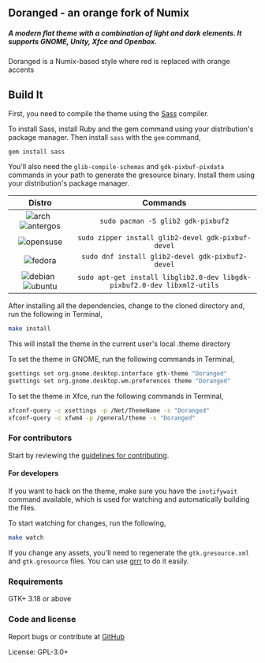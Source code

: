 ## Doranged - an orange fork of Numix
##### A modern flat theme with a combination of light and dark elements. It supports GNOME, Unity, Xfce and Openbox.

Doranged is a Numix-based style where red is replaced with orange accents

## Build It

First, you need to compile the theme using the [Sass](http://sass-lang.com/) compiler.

To install Sass, install Ruby and the gem command using your distribution's package manager. Then install `sass` with the `gem` command,

`gem install sass`

You'll also need the ```glib-compile-schemas``` and  ```gdk-pixbuf-pixdata``` commands in your path to generate the gresource binary. Install them using your distribution's package manager.

|Distro|Commands|
|:----:|:----:|
|![arch][arch] &nbsp;![antergos][antergos]|`sudo pacman -S glib2 gdk-pixbuf2`|
|![opensuse][opensuse]|`sudo zipper install glib2-devel gdk-pixbuf-devel`|
|![fedora][fedora]|`sudo dnf install glib2-devel gdk-pixbuf2-devel`|
|![debian][debian] &nbsp;![ubuntu][ubuntu]|`sudo apt-get install libglib2.0-dev libgdk-pixbuf2.0-dev libxml2-utils`|

After installing all the dependencies, change to the cloned directory and, run the following in Terminal,

```sh
make install
```

This will install the theme in the current user's local .theme directory

To set the theme in GNOME, run the following commands in Terminal,

```sh
gsettings set org.gnome.desktop.interface gtk-theme "Doranged"
gsettings set org.gnome.desktop.wm.preferences theme "Doranged"
```

To set the theme in Xfce, run the following commands in Terminal,

```sh
xfconf-query -c xsettings -p /Net/ThemeName -s "Doranged"
xfconf-query -c xfwm4 -p /general/theme -s "Doranged"
```

### For contributors
Start by reviewing the [guidelines for contributing](https://github.com/numixproject/numix-gtk-theme/blob/master/.github/CONTRIBUTING.md).

#### For developers
If you want to hack on the theme, make sure you have the `inotifywait` command available, which is used for watching and automatically building the files.

To start watching for changes, run the following,

```sh
make watch
```

If you change any assets, you'll need to regenerate the `gtk.gresource.xml` and `gtk.gresource` files. You can use [grrr](https://github.com/satya164/grrr) to do it easily.

### Requirements

GTK+ 3.18 or above

### Code and license

Report bugs or contribute at [GitHub](https://github.com/numixproject/numix-gtk-theme)

License: GPL-3.0+


[antergos]: https://www.dropbox.com/s/tju7maccr328w87/logo-square26x26.png?dl=1 "antergos"
[arch]: https://www.dropbox.com/s/q8ypd345cqcd0b5/archlogo26x26.png?dl=1 "arch"
[fedora]: https://www.dropbox.com/s/b8q448vuwopb0cl/fedora-logo.png?dl=1 "fedora"
[openSUSE]: https://www.dropbox.com/s/jhirpw85ztgl59h/Geeko-button-bling7.png?dl=1 "openSUSE"
[ubuntu]: https://www.dropbox.com/s/nev98nld2u1qbgl/ubuntu_orange_hex.png?dl=1 "ubuntu"
[debian]: https://www.dropbox.com/s/jg7pypm1zk9qjt6/openlogo-nd-25.png?dl=1 "debian"

